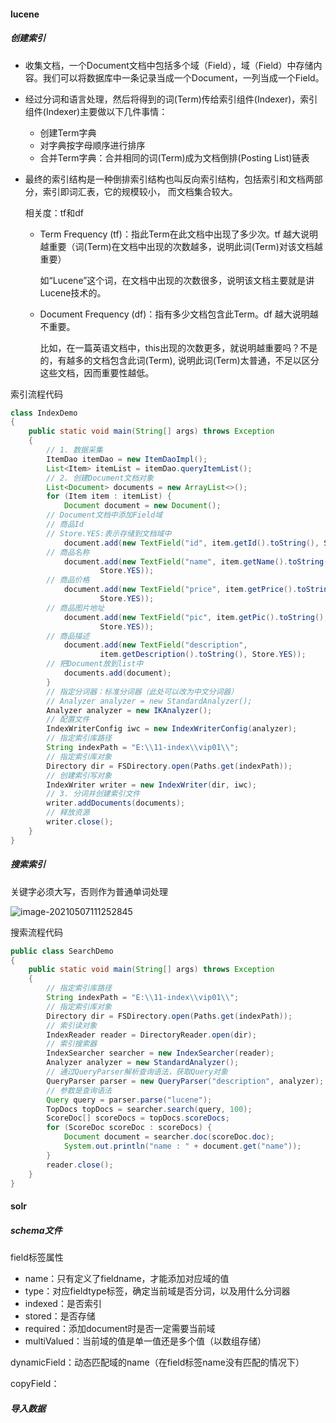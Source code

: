 #### lucene

##### 创建索引

- 收集文档，一个Document文档中包括多个域（Field），域（Field）中存储内容。我们可以将数据库中一条记录当成一个Document，一列当成一个Field。
- 经过分词和语言处理，然后将得到的词(Term)传给索引组件(Indexer)，索引组件(Indexer)主要做以下几件事情：
  - 创建Term字典
  - 对字典按字母顺序进行排序
  - 合并Term字典：合并相同的词(Term)成为文档倒排(Posting List)链表

- 最终的索引结构是一种倒排索引结构也叫反向索引结构，包括索引和文档两部分，索引即词汇表，它的规模较小，
  而文档集合较大。

  相关度：tf和df

  - Term Frequency (tf)：指此Term在此文档中出现了多少次。tf 越大说明越重要（词(Term)在文档中出现的次数越多，说明此词(Term)对该文档越重要）

    如“Lucene”这个词，在文档中出现的次数很多，说明该文档主要就是讲Lucene技术的。

  - Document Frequency (df)：指有多少文档包含此Term。df 越大说明越不重要。

    比如，在一篇英语文档中，this出现的次数更多，就说明越重要吗？不是的，有越多的文档包含此词(Term), 说明此词(Term)太普通，不足以区分这些文档，因而重要性越低。

索引流程代码

```java
class IndexDemo
{
    public static void main(String[] args) throws Exception
    {
		// 1. 数据采集
        ItemDao itemDao = new ItemDaoImpl();
        List<Item> itemList = itemDao.queryItemList();
		// 2. 创建Document文档对象
        List<Document> documents = new ArrayList<>();
        for (Item item : itemList) {
            Document document = new Document();
        // Document文档中添加Field域
        // 商品Id
        // Store.YES:表示存储到文档域中
            document.add(new TextField("id", item.getId().toString(), Store.YES));
        // 商品名称
            document.add(new TextField("name", item.getName().toString(),
                    Store.YES));
        // 商品价格
            document.add(new TextField("price", item.getPrice().toString(),
                    Store.YES));
        // 商品图片地址
            document.add(new TextField("pic", item.getPic().toString(),
                    Store.YES));
        // 商品描述
            document.add(new TextField("description",
                    item.getDescription().toString(), Store.YES));
        // 把Document放到list中
            documents.add(document);
        }
        // 指定分词器：标准分词器（此处可以改为中文分词器）
        // Analyzer analyzer = new StandardAnalyzer();
        Analyzer analyzer = new IKAnalyzer();
        // 配置文件
        IndexWriterConfig iwc = new IndexWriterConfig(analyzer);
        // 指定索引库路径
        String indexPath = "E:\\11-index\\vip01\\";
        // 指定索引库对象
        Directory dir = FSDirectory.open(Paths.get(indexPath));
        // 创建索引写对象
        IndexWriter writer = new IndexWriter(dir, iwc);
        // 3. 分词并创建索引文件
        writer.addDocuments(documents);
        // 释放资源
        writer.close();
    }
}
```



##### 搜索索引

关键字必须大写，否则作为普通单词处理

![image-20210507111252845](C:\Users\wangjingyu\AppData\Roaming\Typora\typora-user-images\image-20210507111252845.png)

搜索流程代码

```java
public class SearchDemo
{
    public static void main(String[] args) throws Exception
    {
        // 指定索引库路径
        String indexPath = "E:\\11-index\\vip01\\";
        // 指定索引库对象
        Directory dir = FSDirectory.open(Paths.get(indexPath));
        // 索引读对象
        IndexReader reader = DirectoryReader.open(dir);
        // 索引搜索器
        IndexSearcher searcher = new IndexSearcher(reader);
        Analyzer analyzer = new StandardAnalyzer();
        // 通过QueryParser解析查询语法，获取Query对象
        QueryParser parser = new QueryParser("description", analyzer);
        // 参数是查询语法
        Query query = parser.parse("lucene");
        TopDocs topDocs = searcher.search(query, 100);
        ScoreDoc[] scoreDocs = topDocs.scoreDocs;
        for (ScoreDoc scoreDoc : scoreDocs) {
            Document document = searcher.doc(scoreDoc.doc);
            System.out.println("name : " + document.get("name"));
        }
        reader.close();
    }
}
```

#### solr

##### schema文件

field标签属性

- name：只有定义了fieldname，才能添加对应域的值
- type：对应fieldtype标签，确定当前域是否分词，以及用什么分词器
- indexed：是否索引
- stored：是否存储
- required：添加document时是否一定需要当前域
- multiValued：当前域的值是单一值还是多个值（以数组存储）

dynamicField：动态匹配域的name（在field标签name没有匹配的情况下）

copyField：

##### 导入数据

